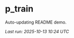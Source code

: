 # p_train

Auto-updating README demo.

<!--START_SECTION:status-->
_Last run: 2025-10-13 10:24 UTC_
<!--END_SECTION:status-->










































































































































































































































































































































































































































































































































































































































































































































































































































































































































































































































































































































































































































































